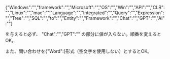 {"Windows":"","framework":"","Microsoft":"","OS":"","Win":"","API":"","CLR":"","Linux":"","mac":"","Language":"","Integrated":"","Query":"","Expression":"","Tree":"","SQL":"","to":"","Entity":"","Framework":"","Chat":"","GPT":"","AI":""}

を与えると必ず、
"Chat":"","GPT":""
の部分に値が入らない。順番を変えるとOK。

また、問い合わせを{"Word":}形式（空文字を使用しない）とするとOK。
